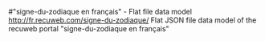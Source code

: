 #"signe-du-zodiaque en français" - Flat file data model
http://fr.recuweb.com/signe-du-zodiaque/
Flat JSON file data model of the recuweb portal "signe-du-zodiaque en français"
